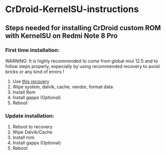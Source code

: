 # CrDroid-KernelSU-instructions
## Steps needed for installing CrDroid custom ROM with KernelSU on Redmi Note 8 Pro

### First time installation:

WARNING: It is highly recommended to come from global miui 12.5 and to follow steps properly, expecially by using recommended recovery to avoid bricks or any kind of errors !

  1. Use [this recovery](https://t.me/RedmiNote8ProUpdates/999)
  2. Wipe system, dalvik, cache, vendor, format data
  3. Install Rom
  4. Install gapps (Optional)
  5. Reboot

### Update installation:

  1. Reboot to recovery
  2. Wipe Dalvik/Cache
  3. Install rom
  4. Install gapps (Optional)
  5. Reboot

